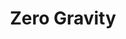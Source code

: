 ---
layout: song
redirect_from: /Home/Song/9
id: 9
title: Zero Gravity
artist: Kraedt
genre: Big Room House
image: Zero Gravity.jpg
buy-able: true
downloadable: true
yt-id: EyexbjAkcgg
itunes: https://itunes.apple.com/us/album/the-record-crate/id1195366160
beatport:
gplay: https://play.google.com/store/music/album/Kraedt_The_Record_Crate?id=Bu5yuoi4jpz4rpvk77wtfvtbqgu
amazon: https://www.amazon.com/Record-Crate-Kraedt/dp/B01MT9BKO0/ref=sr_1_3?s=dmusic&ie=UTF8&qid=1491041296&sr=1-3-mp3-albums-bar-strip-0&keywords=Kraedt
spotify: https://open.spotify.com/album/5BHcEqyyuer5W8ikGztMJm
license: 1
---
